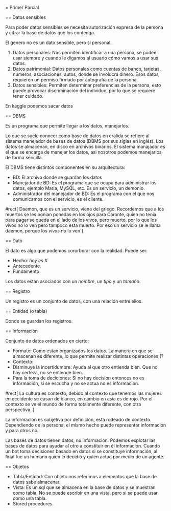 = Primer Parcial

== Datos sensibles

Para poder datos sensibles se necesita autorización expresa de la persona y cifrar la base de datos que los contenga. 

El genero no es un dato sensible, pero si personal.

1. Datos personales: Nos permiten identificar a una persona, se puden usar siempre y cuando le digamos al usuario cómo vamos a usar sus datos.
2. Datos patrimonial: Datos personales como cuentas de banco, tarjetas, números, asociaciones, autos, donde se involucra dinero. Esos datos requieren un permiso firmado por autografia de la persona.
3. Datos sensibles: Permiten determinar preferencias de la persona, esto puede provocar discriminación del individuo, por lo que se requiere tener cuidado.

En kaggle podemos sacar datos


== DBMS

Es un programa que permite llegar a los datos, manejarlos.

Lo que se suele conocer como base de datos en eralida se refiere al sistema manejador de bases de datos (DBMS por sus siglas en inglés). Los datos se almacenan, en disco en archivos binarios. El sistema manajador es el que se encarga de manejar los datos, asi nosotros podemos manejarlos de forma sencilla.

El DBMS tiene distintos componentes en su arquitectura:
- BD: El archivo donde se guardan los datos
- Manejador de BD: Es el programa que se ocupa para administrar los datos, ejemplo Maria, MySQL, etc. Es un servicio, un demonio.
- Administrador del manejador de BD: Es el programa con el que nos comunicamos con el servicio, es el cliente.

#rect[
Daemon, que es un servicio, viene del griego. Recordemos que a los muertos se les ponian ponedas en los ojos para Caronte, quien no tenia para pagar se queda en el lado de los vivos, pero muerto, por lo que los vivos no lo ven pero tampoco esta muerto. Por eso un servicio se le llama daemon, porque los _vivos_ no lo ven
]

== Dato

El dato es algo que podemos cororborar con la realidad. Puede ser:
  - Hecho: _hoy es X_
  - Antecedente
  - Fundamento

Los datos estan asociados con un _nombre_, un _tipo_ y un _tamaño_. 

== Registro

Un registro es un conjunto de datos, con una relación entre ellos.

== Entidad (o tabla)

Donde se guardan los registros.

== Información

Conjunto de datos ordenados en cierto:
- Formato: Como estan organizados los datos. La manera en que se almacenan es diferente, lo que permite realizar distintas operaciones (?
- Contexto: 
- Disminuye la incertidumbre: Ayuda al que otro entienda bien. Que no hay certeza, no se entiende bien.
- Para la toma de deciciones: Si no hay decision entonces no es información, si se escucha y no se actua no es información.

#rect[
  La cultura es contexto, debido al contexto que tenemos las mujeres en occidente se casan de blanco, en cambio en asia es de rojo. Por el contexto se ve el mundo de forma totalmente diferente, con otra perspectiva.
]

La información es subjetiva por definición, esta rodeado de contexto. Dependiendo de la persona, el mismo hecho puede representar información y para otros no. 

Las bases de datos tienen datos, no información. Podemos explotar las bases de datos para ayudar al otro a constituir en él información. Cuando un bot toma decisiones basado en datos si se constituye información, al final fue un humano quien lo decidió y quien actua por medio de un agente. 

== Objetos

- Tabla/Entidad: Con objeto nos referimos a elementos que la base de datos sabe almacenar.
- Vista: Es un sql que se almacena en la base de datos y se muestran como tabla. No se puede escribir en una vista, pero si se puede usar como una tabla.
- Stored procedures.